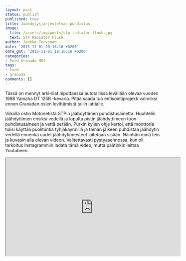 ```yaml
---
layout: post
status: publish
published: true
title: Jäähdytysjärjestelmän puhdistus
image:
  file: /assets/img/posts/stp-radiator-flush.jpg
  text: STP Radiator Flush
author: Jarkko Tervonen
date: '2015-11-01 20:16:16 +0200'
date_gmt: '2015-11-01 18:16:16 +0200'
categories:
- Ford Granada MK1
tags:
- ford
- granada
comments: []
---
```


Tässä on mennyt arki-illat niputtaessa autotallissa levällään olevaa vuoden 1988 Yamaha DT 125R -kevaria. Pitää saada tuo entisöintiprojekti valmiiksi ennen Granadan osien levittämistä tallin lattialle.

Viikolla ostin Motonetistä STP:n jäähdyttimen puhdistusainetta. Huuhtelin jäähdyttimen ensiksi vedellä ja lopulta pistin jäähdyttimeen tuon puhdistusaineen ja vettä perään. Purkin kyljen ohje kertoi, että moottoria tulisi käyttää puolituntia tyhjäkäynnillä ja tämän jälkeen puhdistaa jäähdytin vedellä ennenkä uudet jäähdytinnesteet laitetaan sisään. Näinhän minä tein ja kuvasin alla olevan videon. Valitettavasti pystyasennossa, kun oli tarkoitus Instagrammiin ladata tämä video, mutta päätinkin laittaa Youtubeen.

<amp-iframe width="560" height="315" sandbox="allow-scripts allow-same-origin" layout="responsive" src="https://www.youtube.com/embed/aSF9RAv3iIA?ecver=1">
  <noscript><iframe src="https://www.youtube.com/embed/aSF9RAv3iIA?ecver=1" width="560" height="315"></iframe></noscript>
</amp-iframe>
